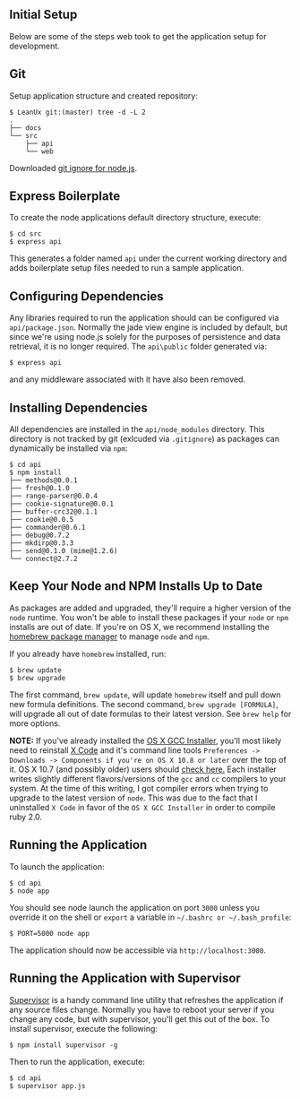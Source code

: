 Initial Setup
------------

Below are some of the steps web took to get the application setup for development.

Git
---

Setup application structure and created repository:

    $ LeanUx git:(master) tree -d -L 2
    .
    ├── docs
    └── src
        ├── api
        └── web

Downloaded [git ignore for node.js](https://github.com/github/gitignore/blob/master/Node.gitignore).

Express Boilerplate
-------------------

To create the node applications default directory structure, execute:

    $ cd src
    $ express api

This generates a folder named `api` under the current working directory and adds boilerplate setup
files needed to run a sample application.

Configuring Dependencies
------------------------

Any libraries required to run the application should can be configured via `api/package.json`. Normally the jade
view engine is included by default, but since we're using node.js solely for the purposes of persistence and
data retrieval, it is no longer required. The `api\public` folder generated via:

    $ express api

and any middleware associated with it have also been removed.

Installing Dependencies
-----------------------

All dependencies are installed in the `api/node_modules` directory. This directory is not tracked by git (exlcuded via `.gitignore`)
as packages can dynamically be installed via `npm`:

    $ cd api
    $ npm install
    ├── methods@0.0.1
    ├── fresh@0.1.0
    ├── range-parser@0.0.4
    ├── cookie-signature@0.0.1
    ├── buffer-crc32@0.1.1
    ├── cookie@0.0.5
    ├── commander@0.6.1
    ├── debug@0.7.2
    ├── mkdirp@0.3.3
    ├── send@0.1.0 (mime@1.2.6)
    └── connect@2.7.2

Keep Your Node and NPM Installs Up to Date
------------------------------------------

As packages are added and upgraded, they'll require a higher version of the
`node` runtime. You won't be able to install these packages if your `node` or `npm`
installs are out of date. If you're on OS X, we recommend installing the [homebrew package manager](http://mxcl.github.com/homebrew/)
to manage `node` and `npm`.

If you already have `homebrew` installed, run:

    $ brew update
    $ brew upgrade

The first command, `brew update`, will update `homebrew` itself and pull down
new formula definitions. The second command, `brew upgrade [FORMULA]`, will upgrade all
out of date formulas to their latest version. See `brew help` for more
options.

**NOTE:** If you've already installed the [OS X GCC Installer](https://github.com/kennethreitz/osx-gcc-installer),
you'll most likely need to reinstall [X Code](https://developer.apple.com/xcode/) and it's command line
tools `Preferences -> Downloads -> Components if you're on OS X 10.8 or later` over the top of it.
OS X 10.7 (and possibly older) users should [check here.](https://developer.apple.com/downloads/index.action)
Each installer writes slightly different flavors/versions of the `gcc` and `cc` compilers to your system.
At the time of this writing, I got compiler errors when trying to upgrade to the latest version of `node`.
This was due to the fact that I uninstalled `X Code` in favor of the `OS X GCC Installer` in order to compile ruby 2.0.

Running the Application
------------------------

To launch the application:

    $ cd api
    $ node app

You should see node launch the application on port `3000` unless you override it on the shell or `export` a variable in `~/.bashrc or ~/.bash_profile`:

    $ PORT=5000 node app

The application should now be accessible via `http://localhost:3000`.

Running the Application with Supervisor
---------------------------------------

[Supervisor](https://github.com/isaacs/node-supervisor) is a handy command line utility that refreshes the application
if any source files change. Normally you have to reboot your server if you change any code, but with supervisor, you'll
get this out of the box. To install supervisor, execute the following:

    $ npm install supervisor -g

Then to run the application, execute:

    $ cd api
    $ supervisor app.js
